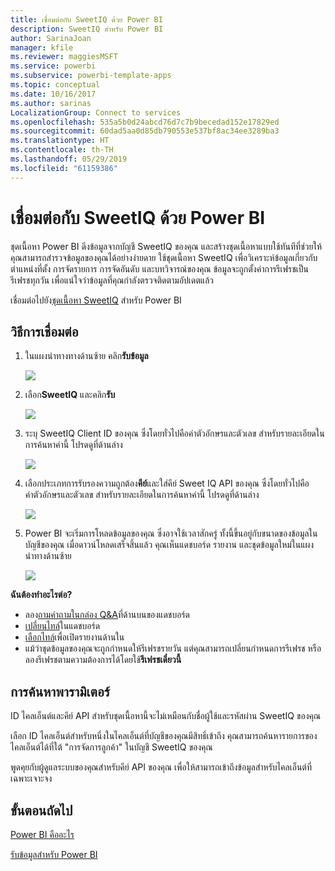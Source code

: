 ```yaml
---
title: เชื่อมต่อกับ SweetIQ ด้วย Power BI
description: SweetIQ สำหรับ Power BI
author: SarinaJoan
manager: kfile
ms.reviewer: maggiesMSFT
ms.service: powerbi
ms.subservice: powerbi-template-apps
ms.topic: conceptual
ms.date: 10/16/2017
ms.author: sarinas
LocalizationGroup: Connect to services
ms.openlocfilehash: 535a5b0d24abcd76d7c7b9becedad152e17829ed
ms.sourcegitcommit: 60dad5aa0d85db790553e537bf8ac34ee3289ba3
ms.translationtype: HT
ms.contentlocale: th-TH
ms.lasthandoff: 05/29/2019
ms.locfileid: "61159386"
---
```

# <a name="connect-to-sweetiq-with-power-bi"></a>เชื่อมต่อกับ SweetIQ ด้วย Power BI
ชุดเนื้อหา Power BI ดึงข้อมูลจากบัญชี SweetIQ ของคุณ และสร้างชุดเนื้อหาแบบใช้ทันทีที่ช่วยให้คุณสามารถสำรวจข้อมูลของคุณได้อย่างง่ายดาย ใช้ชุดเนื้อหา SweetIQ เพื่อวิเคราะห์ข้อมูลเกี่ยวกับตำแหน่งที่ตั้ง การจัดรายการ การจัดอันดับ และบทวิจารณ์ของคุณ ข้อมูลจะถูกตั้งค่าการรีเฟรชเป็นรีเฟรชทุกวัน เพื่อแน่ใจว่าข้อมูลที่คุณกำลังตรวจติดตามอัปเดตแล้ว

เชื่อมต่อไปยัง[ชุดเนื้อหา SweetIQ](https://app.powerbi.com/groups/me/getdata/services/sweetiq) สำหรับ Power BI

## <a name="how-to-connect"></a>วิธีการเชื่อมต่อ
1. ในแผงนำทางทางด้านซ้าย คลิก**รับข้อมูล**
   
    ![](media/service-connect-to-sweetiq/getdata.png)
2. เลือก**SweetIQ** และคลิก**รับ**
   
    ![](media/service-connect-to-sweetiq/sweetiq.png)
3. ระบุ SweetIQ Client ID ของคุณ ซึ่งโดยทั่วไปคือค่าตัวอักษรและตัวเลข สำหรับรายละเอียดในการค้นหาค่านี้ โปรดดูที่ด้านล่าง
   
    ![](media/service-connect-to-sweetiq/parameter.png)
4. เลือกประเภทการรับรองความถูกต้อง**คีย์**และใส่คีย์ Sweet IQ API ของคุณ ซึ่งโดยทั่วไปคือค่าตัวอักษรและตัวเลข สำหรับรายละเอียดในการค้นหาค่านี้ โปรดดูที่ด้านล่าง
   
    ![](media/service-connect-to-sweetiq/credentials.png)
5. Power BI จะเริ่มการโหลดข้อมูลของคุณ ซึ่งอาจใช้เวลาสักครู่ ทั้งนี้ขึ้นอยู่กับขนาดของข้อมูลในบัญชีของคุณ เมื่อดาวน์โหลดเสร็จสิ้นแล้ว คุณเห็นแดชบอร์ด รายงาน และชุดข้อมูลใหม่ในแผงนำทางด้านซ้าย
   
    ![](media/service-connect-to-sweetiq/dashboard.png)

**ฉันต้องทำอะไรต่อ?**

* ลอง[ถามคำถามในกล่อง Q&A](consumer/end-user-q-and-a.md)ที่ด้านบนของแดชบอร์ด
* [เปลี่ยนไทล์](service-dashboard-edit-tile.md)ในแดชบอร์ด
* [เลือกไทล์](consumer/end-user-tiles.md)เพื่อเปิดรายงานด้านใน
* แม้ว่าชุดข้อมูลของคุณจะถูกกำหนดให้รีเฟรชรายวัน แต่คุณสามารถเปลี่ยนกำหนดการรีเฟรช หรือลองรีเฟรชตามความต้องการได้โดยใช้**รีเฟรชเดี๋ยวนี้**

## <a name="finding-parameters"></a>การค้นหาพารามิเตอร์
ID ไคลเอ็นต์และคีย์ API สำหรับชุดเนื้อหานี้จะไม่เหมือนกับชื่อผู้ใช้และรหัสผ่าน SweetIQ ของคุณ

เลือก ID ไคลเอ็นต์สำหรับหนึ่งในไคลเอ็นต์ที่บัญชีของคุณมีสิทธิ์เข้าถึง คุณสามารถค้นหารายการของไคลเอ็นต์ได้ที่ใต้ "การจัดการลูกค้า" ในบัญชี SweetIQ ของคุณ

พูดคุยกับผู้ดูแลระบบของคุณสำหรับคีย์ API ของคุณ เพื่อให้สามารถเข้าถึงข้อมูลสำหรับไคลเอ็นต์ที่เฉพาะเจาะจง

## <a name="next-steps"></a>ขั้นตอนถัดไป
[Power BI คืออะไร](power-bi-overview.md)

[รับข้อมูลสำหรับ Power BI](service-get-data.md)

